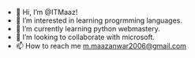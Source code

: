 - 👋 Hi, I’m @ITMaaz!
- 👀 I’m interested in learning progrmming languages.
- 🌱 I’m currently learning python webmastery.
- 💞️ I’m looking to collaborate with microsoft.
- 📫 How to reach me m.maazanwar2006@gmail.com

<!---
ITMaaz/ITMaaz is a ✨ special ✨ repository because its `README.md` (this file) appears on your GitHub profile.
You can click the Preview link to take a look at your changes.
--->
